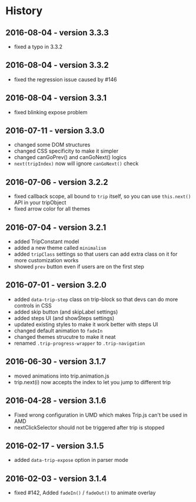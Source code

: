 # History

## 2016-08-04 - version 3.3.3

+ fixed a typo in 3.3.2

## 2016-08-04 - version 3.3.2

+ fixed the regression issue caused by #146

## 2016-08-04 - version 3.3.1

+ fixed blinking expose problem

## 2016-07-11 - version 3.3.0

+ changed some DOM structures
+ changed CSS specificity to make it simpler
+ changed canGoPrev() and canGoNext() logics
+ `next(tripIndex)` now will ignore `canGoNext()` check

## 2016-07-06 - version 3.2.2

+ fixed callback scope, all bound to `trip` itself, so you can use `this.next()` API in your tripObject
+ fixed arrow color for all themes

## 2016-07-04 - version 3.2.1
+ added TripConstant model
+ added a new theme called `minimalism`
+ added `tripClass` settings so that users can add extra class on it for more customization works
+ showed `prev` button even if users are on the first step

## 2016-07-01 - version 3.2.0

+ added `data-trip-step` class on trip-block so that devs can do more controls in CSS
+ added skip button (and skipLabel settings)
+ added steps UI (and showSteps settings)
+ updated existing styles to make it work better with steps UI
+ changed default animation to `fadeIn`
+ changed themes strucutre to make it neat
+ renamed `.trip-progress-wrapper` to `.trip-navigation`

## 2016-06-30 - version 3.1.7

+ moved animations into trip.animation.js
+ trip.next(i) now accepts the index to let you jump to different trip

## 2016-04-28 - version 3.1.6

+ Fixed wrong configuration in UMD which makes Trip.js can't be used in AMD
+ nextClickSelector should not be triggered after trip is stopped

## 2016-02-17 - version 3.1.5

+ added `data-trip-expose` option in parser mode

## 2016-02-03 - version 3.1.4

+ fixed #142, Added `fadeIn()` / `fadeOut()` to animate overlay
